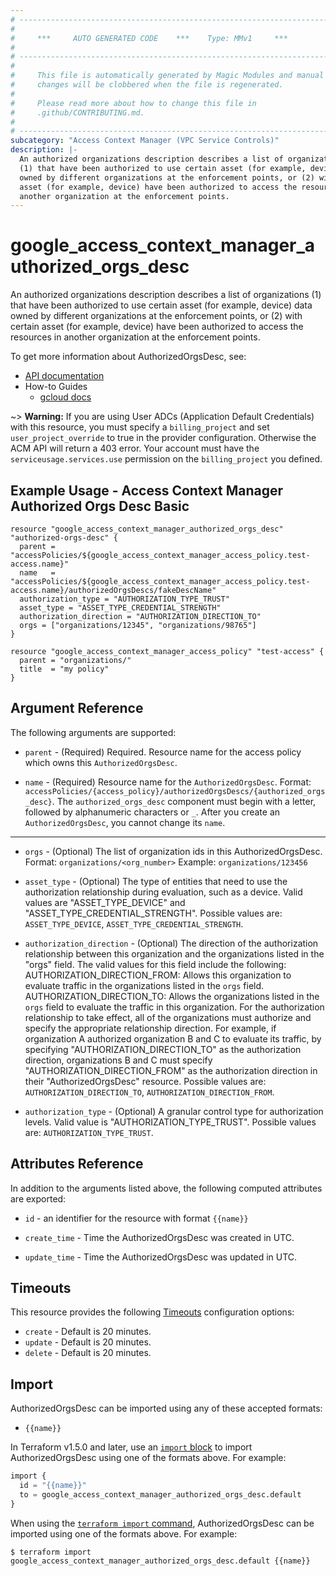 ```yaml
---
# ----------------------------------------------------------------------------
#
#     ***     AUTO GENERATED CODE    ***    Type: MMv1     ***
#
# ----------------------------------------------------------------------------
#
#     This file is automatically generated by Magic Modules and manual
#     changes will be clobbered when the file is regenerated.
#
#     Please read more about how to change this file in
#     .github/CONTRIBUTING.md.
#
# ----------------------------------------------------------------------------
subcategory: "Access Context Manager (VPC Service Controls)"
description: |-
  An authorized organizations description describes a list of organizations
  (1) that have been authorized to use certain asset (for example, device) data
  owned by different organizations at the enforcement points, or (2) with certain
  asset (for example, device) have been authorized to access the resources in
  another organization at the enforcement points.
---
```


# google_access_context_manager_authorized_orgs_desc

An authorized organizations description describes a list of organizations
(1) that have been authorized to use certain asset (for example, device) data
owned by different organizations at the enforcement points, or (2) with certain
asset (for example, device) have been authorized to access the resources in
another organization at the enforcement points.


To get more information about AuthorizedOrgsDesc, see:

* [API documentation](https://cloud.google.com/access-context-manager/docs/reference/rest/v1/accessPolicies.authorizedOrgsDescs)
* How-to Guides
    * [gcloud docs](https://cloud.google.com/beyondcorp-enterprise/docs/cross-org-authorization)

~> **Warning:** If you are using User ADCs (Application Default Credentials) with this resource,
you must specify a `billing_project` and set `user_project_override` to true
in the provider configuration. Otherwise the ACM API will return a 403 error.
Your account must have the `serviceusage.services.use` permission on the
`billing_project` you defined.

## Example Usage - Access Context Manager Authorized Orgs Desc Basic


```hcl
resource "google_access_context_manager_authorized_orgs_desc" "authorized-orgs-desc" {
  parent = "accessPolicies/${google_access_context_manager_access_policy.test-access.name}"
  name   = "accessPolicies/${google_access_context_manager_access_policy.test-access.name}/authorizedOrgsDescs/fakeDescName"
  authorization_type = "AUTHORIZATION_TYPE_TRUST"
  asset_type = "ASSET_TYPE_CREDENTIAL_STRENGTH"
  authorization_direction = "AUTHORIZATION_DIRECTION_TO"
  orgs = ["organizations/12345", "organizations/98765"]
}

resource "google_access_context_manager_access_policy" "test-access" {
  parent = "organizations/"
  title  = "my policy"
}
```

## Argument Reference

The following arguments are supported:


* `parent` -
  (Required)
  Required. Resource name for the access policy which owns this `AuthorizedOrgsDesc`.

* `name` -
  (Required)
  Resource name for the `AuthorizedOrgsDesc`. Format:
  `accessPolicies/{access_policy}/authorizedOrgsDescs/{authorized_orgs_desc}`.
  The `authorized_orgs_desc` component must begin with a letter, followed by
  alphanumeric characters or `_`.
  After you create an `AuthorizedOrgsDesc`, you cannot change its `name`.


- - -


* `orgs` -
  (Optional)
  The list of organization ids in this AuthorizedOrgsDesc.
  Format: `organizations/<org_number>`
  Example: `organizations/123456`

* `asset_type` -
  (Optional)
  The type of entities that need to use the authorization relationship during
  evaluation, such as a device. Valid values are "ASSET_TYPE_DEVICE" and
  "ASSET_TYPE_CREDENTIAL_STRENGTH".
  Possible values are: `ASSET_TYPE_DEVICE`, `ASSET_TYPE_CREDENTIAL_STRENGTH`.

* `authorization_direction` -
  (Optional)
  The direction of the authorization relationship between this organization
  and the organizations listed in the "orgs" field. The valid values for this
  field include the following:
  AUTHORIZATION_DIRECTION_FROM: Allows this organization to evaluate traffic
  in the organizations listed in the `orgs` field.
  AUTHORIZATION_DIRECTION_TO: Allows the organizations listed in the `orgs`
  field to evaluate the traffic in this organization.
  For the authorization relationship to take effect, all of the organizations
  must authorize and specify the appropriate relationship direction. For
  example, if organization A authorized organization B and C to evaluate its
  traffic, by specifying "AUTHORIZATION_DIRECTION_TO" as the authorization
  direction, organizations B and C must specify
  "AUTHORIZATION_DIRECTION_FROM" as the authorization direction in their
  "AuthorizedOrgsDesc" resource.
  Possible values are: `AUTHORIZATION_DIRECTION_TO`, `AUTHORIZATION_DIRECTION_FROM`.

* `authorization_type` -
  (Optional)
  A granular control type for authorization levels. Valid value is "AUTHORIZATION_TYPE_TRUST".
  Possible values are: `AUTHORIZATION_TYPE_TRUST`.



## Attributes Reference

In addition to the arguments listed above, the following computed attributes are exported:

* `id` - an identifier for the resource with format `{{name}}`

* `create_time` -
  Time the AuthorizedOrgsDesc was created in UTC.

* `update_time` -
  Time the AuthorizedOrgsDesc was updated in UTC.


## Timeouts

This resource provides the following
[Timeouts](https://developer.hashicorp.com/terraform/plugin/sdkv2/resources/retries-and-customizable-timeouts) configuration options:

- `create` - Default is 20 minutes.
- `update` - Default is 20 minutes.
- `delete` - Default is 20 minutes.

## Import


AuthorizedOrgsDesc can be imported using any of these accepted formats:

* `{{name}}`


In Terraform v1.5.0 and later, use an [`import` block](https://developer.hashicorp.com/terraform/language/import) to import AuthorizedOrgsDesc using one of the formats above. For example:

```tf
import {
  id = "{{name}}"
  to = google_access_context_manager_authorized_orgs_desc.default
}
```

When using the [`terraform import` command](https://developer.hashicorp.com/terraform/cli/commands/import), AuthorizedOrgsDesc can be imported using one of the formats above. For example:

```
$ terraform import google_access_context_manager_authorized_orgs_desc.default {{name}}
```
